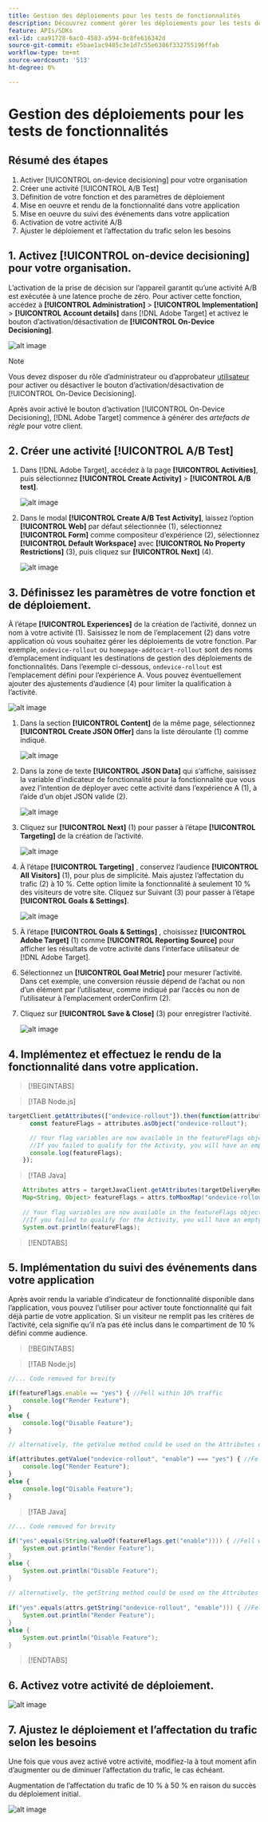 ```yaml
---
title: Gestion des déploiements pour les tests de fonctionnalités
description: Découvrez comment gérer les déploiements pour les tests de fonctionnalités à l’aide de [!UICONTROL on-device decisioning].
feature: APIs/SDKs
exl-id: caa91728-6ac0-4583-a594-0c8fe616342d
source-git-commit: e5bae1ac9485c3e1d7c55e6386f332755196ffab
workflow-type: tm+mt
source-wordcount: '513'
ht-degree: 0%

---
```


# Gestion des déploiements pour les tests de fonctionnalités

## Résumé des étapes

1. Activer [!UICONTROL on-device decisioning] pour votre organisation
1. Créer une activité [!UICONTROL A/B Test]
1. Définition de votre fonction et des paramètres de déploiement
1. Mise en oeuvre et rendu de la fonctionnalité dans votre application
1. Mise en oeuvre du suivi des événements dans votre application
1. Activation de votre activité A/B
1. Ajuster le déploiement et l’affectation du trafic selon les besoins

## 1. Activez [!UICONTROL on-device decisioning] pour votre organisation.

L’activation de la prise de décision sur l’appareil garantit qu’une activité A/B est exécutée à une latence proche de zéro. Pour activer cette fonction, accédez à **[!UICONTROL Administration]** > **[!UICONTROL Implementation]** > **[!UICONTROL Account details]** dans [!DNL Adobe Target] et activez le bouton d’activation/désactivation de **[!UICONTROL On-Device Decisioning]**.

![alt image](assets/asset-odd-toggle.png)

>[!NOTE]
>
>Vous devez disposer du rôle d’administrateur ou d’approbateur [utilisateur](https://experienceleague.adobe.com/docs/target/using/administer/manage-users/user-management.html?lang=fr) pour activer ou désactiver le bouton d’activation/désactivation de [!UICONTROL On-Device Decisioning].

Après avoir activé le bouton d’activation [!UICONTROL On-Device Decisioning], [!DNL Adobe Target] commence à générer des *artefacts de règle* pour votre client.

## 2. Créer une activité [!UICONTROL A/B Test]

1. Dans [!DNL Adobe Target], accédez à la page **[!UICONTROL Activities]**, puis sélectionnez **[!UICONTROL Create Activity]** > **[!UICONTROL A/B test]**.

   ![alt image](assets/asset-ab.png)

1. Dans le modal **[!UICONTROL Create A/B Test Activity]**, laissez l’option **[!UICONTROL Web]** par défaut sélectionnée (1), sélectionnez **[!UICONTROL Form]** comme compositeur d’expérience (2), sélectionnez **[!UICONTROL Default Workspace]** avec **[!UICONTROL No Property Restrictions]** (3), puis cliquez sur **[!UICONTROL Next]** (4).

   ![alt image](assets/asset-form.png)

## 3. Définissez les paramètres de votre fonction et de déploiement.

À l’étape **[!UICONTROL Experiences]** de la création de l’activité, donnez un nom à votre activité (1). Saisissez le nom de l’emplacement (2) dans votre application où vous souhaitez gérer les déploiements de votre fonction. Par exemple, `ondevice-rollout` ou `homepage-addtocart-rollout` sont des noms d’emplacement indiquant les destinations de gestion des déploiements de fonctionnalités. Dans l’exemple ci-dessous, `ondevice-rollout` est l’emplacement défini pour l’expérience A. Vous pouvez éventuellement ajouter des ajustements d’audience (4) pour limiter la qualification à l’activité.

![alt image](assets/asset-location-rollout.png)

1. Dans la section **[!UICONTROL Content]** de la même page, sélectionnez **[!UICONTROL Create JSON Offer]** dans la liste déroulante (1) comme indiqué.

   ![alt image](assets/asset-offer.png)

1. Dans la zone de texte **[!UICONTROL JSON Data]** qui s’affiche, saisissez la variable d’indicateur de fonctionnalité pour la fonctionnalité que vous avez l’intention de déployer avec cette activité dans l’expérience A (1), à l’aide d’un objet JSON valide (2).

   ![alt image](assets/asset-json-a-rollout.png)

1. Cliquez sur **[!UICONTROL Next]** (1) pour passer à l’étape **[!UICONTROL Targeting]** de la création de l’activité.

   ![alt image](assets/asset-next-2-t-rollout.png)

1. À l’étape **[!UICONTROL Targeting]** , conservez l’audience **[!UICONTROL All Visitors]** (1), pour plus de simplicité. Mais ajustez l’affectation du trafic (2) à 10 %. Cette option limite la fonctionnalité à seulement 10 % des visiteurs de votre site. Cliquez sur Suivant (3) pour passer à l’étape **[!UICONTROL Goals & Settings]**.

   ![alt image](assets/asset-next-2-g-rollout.png)

1. À l’étape **[!UICONTROL Goals & Settings]** , choisissez **[!UICONTROL Adobe Target]** (1) comme **[!UICONTROL Reporting Source]** pour afficher les résultats de votre activité dans l’interface utilisateur de [!DNL Adobe Target].

1. Sélectionnez un **[!UICONTROL Goal Metric]** pour mesurer l’activité. Dans cet exemple, une conversion réussie dépend de l’achat ou non d’un élément par l’utilisateur, comme indiqué par l’accès ou non de l’utilisateur à l’emplacement orderConfirm (2).

1. Cliquez sur **[!UICONTROL Save & Close]** (3) pour enregistrer l’activité.

   ![alt image](assets/asset-conv-rollout.png)

## 4. Implémentez et effectuez le rendu de la fonctionnalité dans votre application.

>[!BEGINTABS]

>[!TAB Node.js]

```js {line-numbers="true"}
targetClient.getAttributes(["ondevice-rollout"]).then(function(attributes) {
      const featureFlags = attributes.asObject("ondevice-rollout");

      // Your flag variables are now available in the featureFlags object variable.
      //If you failed to qualify for the Activity, you will have an empty object.
      console.log(featureFlags);
    });
```

>[!TAB Java]

```java {line-numbers="true"}
    Attributes attrs = targetJavaClient.getAttributes(targetDeliveryRequest, "ondevice-rollout");
    Map<String, Object> featureFlags = attrs.toMboxMap("ondevice-rollout");
​
    // Your flag variables are now available in the featureFlags object variable.
    //If you failed to qualify for the Activity, you will have an empty object.
    System.out.println(featureFlags);
```

>[!ENDTABS]

## 5. Implémentation du suivi des événements dans votre application

Après avoir rendu la variable d’indicateur de fonctionnalité disponible dans l’application, vous pouvez l’utiliser pour activer toute fonctionnalité qui fait déjà partie de votre application. Si un visiteur ne remplit pas les critères de l’activité, cela signifie qu’il n’a pas été inclus dans le compartiment de 10 % défini comme audience.

>[!BEGINTABS]

>[!TAB Node.js]

```js {line-numbers="true"}
//... Code removed for brevity

if(featureFlags.enable == "yes") { //Fell within 10% traffic
    console.log("Render Feature");
}
else {
    console.log("Disable Feature");
}

// alternatively, the getValue method could be used on the Attributes object.

if(attributes.getValue("ondevice-rollout", "enable") === "yes") { //Fell within 10% traffic
    console.log("Render Feature");
}
else {
    console.log("Disable Feature");
}
```

>[!TAB Java]

```java {line-numbers="true"}
//... Code removed for brevity
​
if("yes".equals(String.valueOf(featureFlags.get("enable")))) { //Fell within 10% traffic
    System.out.println("Render Feature");
}
else {
    System.out.println("Disable Feature");
}
​
// alternatively, the getString method could be used on the Attributes object.
​
if("yes".equals(attrs.getString("ondevice-rollout", "enable"))) { //Fell within 10% traffic
    System.out.println("Render Feature");
}
else {
    System.out.println("Disable Feature");
}
```

>[!ENDTABS]

## 6. Activez votre activité de déploiement.

![alt image](assets/asset-activate-rollout.png)

## 7. Ajustez le déploiement et l’affectation du trafic selon les besoins

Une fois que vous avez activé votre activité, modifiez-la à tout moment afin d’augmenter ou de diminuer l’affectation du trafic, le cas échéant.

Augmentation de l’affectation du trafic de 10 % à 50 % en raison du succès du déploiement initial.

![alt image](assets/asset-adjust-rollout.png)

